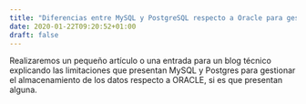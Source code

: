 ```yaml
---
title: "Diferencias entre MySQL y PostgreSQL respecto a Oracle para gestionar el almacenamiento"
date: 2020-01-22T09:20:52+01:00
draft: false
---
```


Realizaremos un pequeño artículo o una entrada para un blog técnico explicando las limitaciones que presentan MySQL y Postgres para gestionar el almacenamiento de los datos respecto a ORACLE, si es que presentan alguna.

